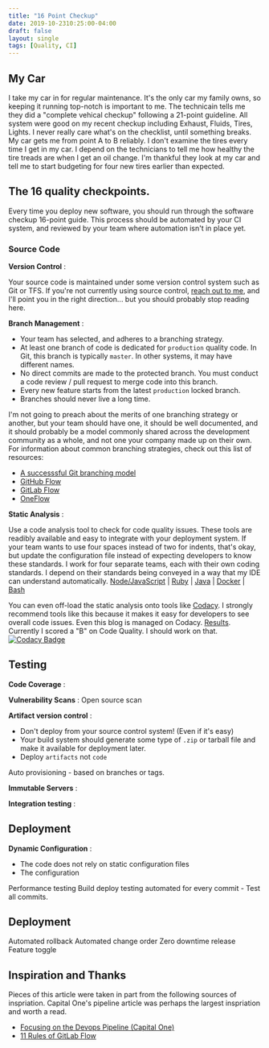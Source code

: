 ```yaml
---
title: "16 Point Checkup"
date: 2019-10-2310:25:00-04:00
draft: false
layout: single
tags: [Quality, CI]
---
```


## My Car

I take my car in for regular maintenance.  It's the only car my family owns, so keeping it running top-notch is important to me.  The technicain tells me they did a "complete vehical checkup" following a 21-point guideline.  All system were good on my recent checkup including Exhaust, Fluids, Tires, Lights.  I never really care what's on the checklist, until something breaks. My car gets me from point A to B reliably.  I don't examine the tires every time I get in my car.  I depend on the technicians to tell me how healthy the tire treads are when I get an oil change.  I'm thankful they look at my car and tell me to start budgeting for four new tires earlier than expected.

## The 16 quality checkpoints.

Every time you deploy new software, you should run through the software checkup 16-point guide.  This process should be automated by your CI system, and reviewed by your team where automation isn't in place yet. 

### Source Code

**Version Control** : 

Your source code is maintained under some version control system such as Git or TFS. If you're not currently using source control, [reach out to me](/contact), and I'll point you in the right direction... but you should probably stop reading here. 

**Branch Management** :

- Your team has selected, and adheres to a branching strategy.
- At least one branch of code is dedicated for `production` quality code.  In Git, this branch is typically `master`. In other systems, it may have different names. 
- No direct commits are made to the protected branch. You must conduct a code review / pull request to merge code into this branch.
- Every new feature starts from the latest `production` locked branch.
- Branches should never live a long time.

I'm not going to preach about the merits of one branching strategy or another, but your team should have one, it should be well documented, and it should probably be a model commonly shared across the development community as a whole, and not one your company made up on their own. For information about common branching strategies, check out this list of resources: 

- [A successsful Git branching model](https://nvie.com/posts/a-successful-git-branching-model/)
- [GitHub Flow](https://guides.github.com/introduction/flow/)
- [GitLab Flow](https://docs.gitlab.com/ee/workflow/gitlab_flow.html)
- [OneFlow](https://www.endoflineblog.com/oneflow-a-git-branching-model-and-workflow)

**Static Analysis** :

Use a code analysis tool to check for code quality issues.  These tools are readibly available and easy to integrate with your deployment system. If your team wants to use four spaces instead of two for indents, that's okay, but update the configuration file instead of expecting developers to know these standards.  I work for four separate teams, each with their own coding standards.  I depend on their standards being conveyed in a way that my IDE can understand automatically.  [Node/JavaScript](https://eslint.org/) | [Ruby](https://github.com/rubocop-hq/rubocop)
| [Java](https://github.com/checkstyle/checkstyle) | [Docker](https://github.com/hadolint/hadolint) | [Bash](https://github.com/koalaman/shellcheck)

You can even off-load the static analysis onto tools like [Codacy](https://www.codacy.com/). I strongly recommend tools like this because it makes it easy for developers to see overall code issues. Even this blog is managed on Codacy. [Results](https://app.codacy.com/manual/AgileSyndrome/blog.agilesyndro.me/dashboard). Currently I scored a "B" on Code Quality. I should work on that. [![Codacy Badge](https://api.codacy.com/project/badge/Grade/aa6a459814944b03a7863b98a2de58af)](https://www.codacy.com/manual/AgileSyndrome/blog.agilesyndro.me?utm_source=github.com&amp;utm_medium=referral&amp;utm_content=agilesyndrome/blog.agilesyndro.me&amp;utm_campaign=Badge_Grade)



## Testing
**Code Coverage** :

**Vulnerability Scans** :
Open source scan

**Artifact version control** :
  - Don't deploy from your source control system! (Even if it's easy)
  - Your build system should generate some type of `.zip` or tarball file and make it available for deployment later. 
  - Deploy `artifacts` not `code`

Auto provisioning - based on branches or tags.

**Immutable Servers** :


**Integration testing** :

## Deployment
**Dynamic Configuration** :
  - The code does not rely on static configuration files
  - The configuration 


Performance testing
Build deploy testing automated for every commit - Test all commits. 

## Deployment

Automated rollback
Automated change order
Zero downtime release
Feature toggle

## Inspiration and Thanks

Pieces of this article were taken in part from the following sources of inspriation. Capital One's pipeline article was perhaps the largest inspriation and worth a read.

- [Focusing on the Devops Pipeline (Capital One)](https://medium.com/capital-one-tech/focusing-on-the-devops-pipeline-topo-pal-833d15edf0bd)
- [11 Rules of GitLab Flow](https://about.gitlab.com/blog/2016/07/27/the-11-rules-of-gitlab-flow/)
